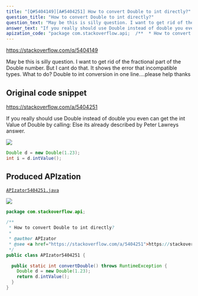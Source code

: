 ```yaml
---
title: "[Q#5404149][A#5404251] How to convert Double to int directly?"
question_title: "How to convert Double to int directly?"
question_text: "May be this is silly question. I want to get rid of the fractional part of the Double number. But I cant do that. It shows the error that incompatible types. What to do? Double to int conversion in one line....please help thanks"
answer_text: "If you really should use Double instead of double you even can get the int Value of Double by calling: Else its already described by Peter Lawreys answer."
apization_code: "package com.stackoverflow.api;  /**  * How to convert Double to int directly?  *  * @author APIzator  * @see <a href=\"https://stackoverflow.com/a/5404251\">https://stackoverflow.com/a/5404251</a>  */ public class APIzator5404251 {    public static int convertDouble() throws RuntimeException {     Double d = new Double(1.23);     return d.intValue();   } }"
---
```


https://stackoverflow.com/q/5404149

May be this is silly question. I want to get rid of the fractional part of the Double number. But I cant do that. It shows the error that incompatible types. What to do?
Double to int conversion in one line....please help thanks



## Original code snippet

https://stackoverflow.com/a/5404251

If you really should use Double instead of double you even can get the int Value of Double by calling:
Else its already described by Peter Lawreys answer.

<div class="code-logo"><img src="/stackoverflow.png" /></div>

```java
Double d = new Double(1.23);
int i = d.intValue();
```

## Produced APIzation

[`APIzator5404251.java`](https://github.com/pasqualesalza/apization-temp-data/raw/master/search/APIzator5404251.java)

<div class="code-logo"><img src="/apizator.png" /></div>

```java
package com.stackoverflow.api;

/**
 * How to convert Double to int directly?
 *
 * @author APIzator
 * @see <a href="https://stackoverflow.com/a/5404251">https://stackoverflow.com/a/5404251</a>
 */
public class APIzator5404251 {

  public static int convertDouble() throws RuntimeException {
    Double d = new Double(1.23);
    return d.intValue();
  }
}

```